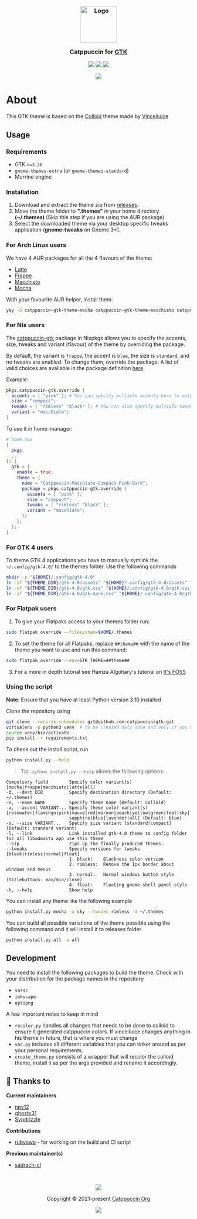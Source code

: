 <h3 align="center">
	<img src="https://raw.githubusercontent.com/catppuccin/catppuccin/main/assets/logos/exports/1544x1544_circle.png" width="100" alt="Logo"/><br/>
	<img src="https://raw.githubusercontent.com/catppuccin/catppuccin/main/assets/misc/transparent.png" height="30" width="0px"/>
	Catppuccin for <a href="https://gtk.org/">GTK</a>
	<img src="https://raw.githubusercontent.com/catppuccin/catppuccin/main/assets/misc/transparent.png" height="30" width="0px"/>
</h3>

<p align="center">
    <a href="https://github.com/catppuccin/gtk/stargazers"><img src="https://img.shields.io/github/stars/catppuccin/gtk?colorA=363a4f&colorB=b7bdf8&style=for-the-badge"></a>
    <a href="https://github.com/catppuccin/gtk/issues"><img src="https://img.shields.io/github/issues/catppuccin/gtk?colorA=363a4f&colorB=f5a97f&style=for-the-badge"></a>
    <a href="https://github.com/catppuccin/gtk/contributors"><img src="https://img.shields.io/github/contributors/catppuccin/gtk?colorA=363a4f&colorB=a6da95&style=for-the-badge"></a>
</p>

<p align="center">
  <img src="assets/res.webp"/>
</p>

# About

This GTK theme is based on the [Colloid](https://github.com/vinceliuice/Colloid-gtk-theme) theme made by [Vinceliuice](https://github.com/vinceliuice)

## Usage

### Requirements

-   GTK `>=3.20`
-   `gnome-themes-extra` (or `gnome-themes-standard`)
-   Murrine engine

### Installation

1. Download and extract the theme zip from [releases](https://github.com/catppuccin/gtk/releases/).
2. Move the theme folder to **".themes"** in your home directory. **(~/.themes)** (Skip this step if you are using the AUR package)
3. Select the downloaded theme via your desktop specific tweaks application (**gnome-tweaks** on Gnome 3+).

### For Arch Linux users

We have 4 AUR packages for all the 4 flavours of the theme:
- [Latte](https://aur.archlinux.org/packages/catppuccin-gtk-theme-latte)
- [Frappe](https://aur.archlinux.org/packages/catppuccin-gtk-theme-frappe)
- [Macchiato](https://aur.archlinux.org/packages/catppuccin-gtk-theme-macchiato)
- [Mocha](https://aur.archlinux.org/packages/catppuccin-gtk-theme-mocha)

With your favourite AUR helper, install them:
  ```bash
  yay -S catppuccin-gtk-theme-mocha catppuccin-gtk-theme-macchiato catppuccin-gtk-theme-frappe catppuccin-gtk-theme-latte
  ```
### For Nix users
The [catppuccin-gtk](https://github.com/NixOS/nixpkgs/blob/master/pkgs/data/themes/catppuccin-gtk/default.nix) package in Nixpkgs allows you to specify the accents, size, tweaks and variant (flavour) of the theme by overriding the package.

By default, the variant is `frappe`, the accent is `blue`, the size is `standard`, and no tweaks are enabled. To change them, override the package. A list of valid choices are available in the package definition [here](https://github.com/NixOS/nixpkgs/blob/7ce8e7c4cf90492a631e96bcfe70724104914381/pkgs/data/themes/catppuccin-gtk/default.nix#L16).

Example:
```nix
pkgs.catppuccin-gtk.override {
  accents = [ "pink" ]; # You can specify multiple accents here to output multiple themes 
  size = "compact";
  tweaks = [ "rimless" "black" ]; # You can also specify multiple tweaks here
  variant = "macchiato";
}
```

To use it in home-manager:
```nix
# home.nix
{
  pkgs,
  ...
}: {
  gtk = {
    enable = true;
    theme = {
      name = "Catppuccin-Macchiato-Compact-Pink-Dark";
      package = pkgs.catppuccin-gtk.override {
        accents = [ "pink" ];
        size = "compact";
        tweaks = [ "rimless" "black" ];
        variant = "macchiato";
      };
    };
  };
}
```

### For GTK 4 users

To theme GTK 4 applications you have to manually symlink the `~/.config/gtk-4.0/` to the themes folder. Use the following commands
```bash
mkdir -p "${HOME}/.config/gtk-4.0"
ln -sf "${THEME_DIR}/gtk-4.0/assets" "${HOME}/.config/gtk-4.0/assets"
ln -sf "${THEME_DIR}/gtk-4.0/gtk.css" "${HOME}/.config/gtk-4.0/gtk.css"
ln -sf "${THEME_DIR}/gtk-4.0/gtk-dark.css" "${HOME}/.config/gtk-4.0/gtk-dark.css"
```

### For Flatpak users

1. To give your Flatpaks access to your themes folder run:
  ```bash
  sudo flatpak override --filesystem=$HOME/.themes
  ```
2. To set the theme for all Flatpaks, replace `##theme##` with the name of the theme you want to use and run this command:
  ```bash
  sudo flatpak override --env=GTK_THEME=##theme##
  ```
3. For a more in depth tutorial see Hamza Algohary's tutorial on [It's FOSS](https://itsfoss.com/flatpak-app-apply-theme/)

### Using the script

**Note**: Ensure that you have at least Python version 3.10 installed

Clone the repository using
```bash
git clone --recurse-submodules git@github.com:catppuccin/gtk.git
virtualenv -p python3 venv  # to be created only once and only if you need a virtual env
source venv/bin/activate  
pip install -r requirements.txt
```
To check out the install script, run 
```bash
python install.py --help
```
> Tip: `python install.py --help` allows the following options:

```
Compulsory field        Specify color variant(s) [mocha|frappe|macchiato|latte|all]
-d, --dest DIR          Specify destination directory (Default: ~/.themes)
-n, --name NAME         Specify theme name (Default: Colloid)
-a, --accent VARIANT... Specify theme color variant(s) [rosewater|flamingo|pink|mauve|red|maroon|peach|yellow|green|teal|sky|
                        sapphire|blue|lavender|all] (Default: blue)
-s, --size VARIANT...   Specify size variant [standard|compact] (Default: standard variant)
-l, --link              Link installed gtk-4.0 theme to config folder for all libadwaita app use this theme
--zip                   Zips up the finally produced themes. 
--tweaks                Specify versions for tweaks [black|rimless|normal|float]
                        1. black:    Blackness color version
                        2. rimless:  Remove the 1px border about windows and menus
                        3. normal:   Normal windows button style (titlebuttons: max/min/close)
                        4. float:    Floating gnome-shell panel style
-h, --help              Show help
```
You can install any theme like the following example
```bash
python install.py mocha -a sky --tweaks rimless -d ~/.themes

```
You can build all possible variations of the theme possible using the following command and it will install it to releases folder
```bash
python install.py all -a all
```

## Development

You need to install the following packages to build the theme. Check with your distribution for the package names in the repository
- `sassc`
- `inkscape`
- `optipng`

A few important notes to keep in mind

- `recolor.py` handles all changes that needs to be done to colloid to ensure it generated catppuccin colors. If vinceliuice changes anything in his theme in future, that is where you must change
- `var.py` includes all different variables that you can tinker around as per your personal requirements. 
- `create_theme.py` consists of a wrapper that will recolor the colloid theme, install it as per the args provided and rename it accordingly. 
 
## 💝 Thanks to

**Current maintainers**
- [npv12](https://github.com/npv12)
- [ghostx31](https://github.com/ghostx31)
- [Syndrizzle](https://github.com/Syndrizzle)

**Contributions**
- [rubyowo](https://github.com/rubyowo) - for working on the build and CI script

**Previous maintainer(s)**
- [sadrach-cl](https://github.com/sadrach-cl)

&nbsp;

<p align="center"><img src="https://raw.githubusercontent.com/catppuccin/catppuccin/main/assets/footers/gray0_ctp_on_line.svg?sanitize=true" /></p>
<p align="center">Copyright &copy; 2021-present <a href="https://github.com/catppuccin" target="_blank">Catppuccin Org</a>
<p align="center"><a href="https://github.com/catppuccin/gtk/blob/main/LICENSE"><img src="https://img.shields.io/static/v1.svg?style=for-the-badge&label=License&message=GPLv3&logoColor=d9e0ee&colorA=363a4f&colorB=b7bdf8"/></a></p>
